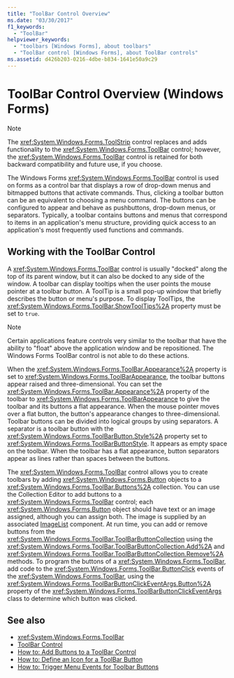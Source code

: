 ```yaml
---
title: "ToolBar Control Overview"
ms.date: "03/30/2017"
f1_keywords: 
  - "ToolBar"
helpviewer_keywords: 
  - "toolbars [Windows Forms], about toolbars"
  - "ToolBar control [Windows Forms], about ToolBar controls"
ms.assetid: d426b203-0216-4dbe-b834-1641e50a9c29
---
```

# ToolBar Control Overview (Windows Forms)
> [!NOTE]
> The <xref:System.Windows.Forms.ToolStrip> control replaces and adds functionality to the <xref:System.Windows.Forms.ToolBar> control; however, the <xref:System.Windows.Forms.ToolBar> control is retained for both backward compatibility and future use, if you choose.  
  
 The Windows Forms <xref:System.Windows.Forms.ToolBar> control is used on forms as a control bar that displays a row of drop-down menus and bitmapped buttons that activate commands. Thus, clicking a toolbar button can be an equivalent to choosing a menu command. The buttons can be configured to appear and behave as pushbuttons, drop-down menus, or separators. Typically, a toolbar contains buttons and menus that correspond to items in an application's menu structure, providing quick access to an application's most frequently used functions and commands.  
  
## Working with the ToolBar Control  
 A <xref:System.Windows.Forms.ToolBar> control is usually "docked" along the top of its parent window, but it can also be docked to any side of the window. A toolbar can display tooltips when the user points the mouse pointer at a toolbar button. A ToolTip is a small pop-up window that briefly describes the button or menu's purpose. To display ToolTips, the <xref:System.Windows.Forms.ToolBar.ShowToolTips%2A> property must be set to `true`.  
  
> [!NOTE]
> Certain applications feature controls very similar to the toolbar that have the ability to "float" above the application window and be repositioned. The Windows Forms ToolBar control is not able to do these actions.  
  
 When the <xref:System.Windows.Forms.ToolBar.Appearance%2A> property is set to <xref:System.Windows.Forms.ToolBarAppearance>, the toolbar buttons appear raised and three-dimensional. You can set the <xref:System.Windows.Forms.ToolBar.Appearance%2A> property of the toolbar to <xref:System.Windows.Forms.ToolBarAppearance> to give the toolbar and its buttons a flat appearance. When the mouse pointer moves over a flat button, the button's appearance changes to three-dimensional. Toolbar buttons can be divided into logical groups by using separators. A separator is a toolbar button with the <xref:System.Windows.Forms.ToolBarButton.Style%2A> property set to <xref:System.Windows.Forms.ToolBarButtonStyle>. It appears as empty space on the toolbar. When the toolbar has a flat appearance, button separators appear as lines rather than spaces between the buttons.  
  
 The <xref:System.Windows.Forms.ToolBar> control allows you to create toolbars by adding <xref:System.Windows.Forms.Button> objects to a <xref:System.Windows.Forms.ToolBar.Buttons%2A> collection. You can use the Collection Editor to add buttons to a <xref:System.Windows.Forms.ToolBar> control; each <xref:System.Windows.Forms.Button> object should have text or an image assigned, although you can assign both. The image is supplied by an associated [ImageList](imagelist-component-windows-forms.md) component. At run time, you can add or remove buttons from the <xref:System.Windows.Forms.ToolBar.ToolBarButtonCollection> using the <xref:System.Windows.Forms.ToolBar.ToolBarButtonCollection.Add%2A> and <xref:System.Windows.Forms.ToolBar.ToolBarButtonCollection.Remove%2A> methods. To program the buttons of a <xref:System.Windows.Forms.ToolBar>, add code to the <xref:System.Windows.Forms.ToolBar.ButtonClick> events of the <xref:System.Windows.Forms.ToolBar>, using the <xref:System.Windows.Forms.ToolBarButtonClickEventArgs.Button%2A> property of the <xref:System.Windows.Forms.ToolBarButtonClickEventArgs> class to determine which button was clicked.  
  
## See also

- <xref:System.Windows.Forms.ToolBar>
- [ToolBar Control](toolbar-control-windows-forms.md)
- [How to: Add Buttons to a ToolBar Control](how-to-add-buttons-to-a-toolbar-control.md)
- [How to: Define an Icon for a ToolBar Button](how-to-define-an-icon-for-a-toolbar-button.md)
- [How to: Trigger Menu Events for Toolbar Buttons](how-to-trigger-menu-events-for-toolbar-buttons.md)
